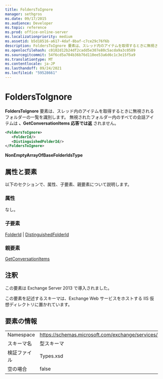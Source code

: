```yaml
---
title: FoldersToIgnore
manager: sethgros
ms.date: 09/17/2015
ms.audience: Developer
ms.topic: reference
ms.prod: office-online-server
ms.localizationpriority: medium
ms.assetid: b5d18516-a617-4daf-8baf-c7ce29c76f6b
description: FoldersToIgnore 要素は、スレッド内のアイテムを取得するときに無視されるフォルダーの一覧を識別します。 無視されたフォルダー内のすべての会話アイテムは、GetConversationItems 応答では返されません。
ms.openlocfilehash: c0102d12b24df2cadd5e307e80c5acda9a3c0589
ms.sourcegitcommit: 54f6cd5a704b36b76d110ee53a6d6c1c3e15f5a9
ms.translationtype: MT
ms.contentlocale: ja-JP
ms.lasthandoff: 09/24/2021
ms.locfileid: "59528661"
---
```

# <a name="folderstoignore"></a>FoldersToIgnore

**FoldersToIgnore** 要素は、スレッド内のアイテムを取得するときに無視されるフォルダーの一覧を識別します。 無視されたフォルダー内のすべての会話アイテムは **、GetConversationItems 応答では返** されません。 
  
```XML
<FoldersToIgnore>
   <FolderId/>
   <DistinguishedFolderId/>
</FoldersToIgnore>
```

 **NonEmptyArrayOfBaseFolderIdsType**
## <a name="attributes-and-elements"></a>属性と要素

以下のセクションで、属性、子要素、親要素について説明します。
  
### <a name="attributes"></a>属性

なし。
  
### <a name="child-elements"></a>子要素

[FolderId](folderid.md)  | [DistinguishedFolderId](distinguishedfolderid.md)
  
### <a name="parent-elements"></a>親要素

[GetConversationItems](getconversationitems.md)
  
## <a name="remarks"></a>注釈

この要素は Exchange Server 2013 で導入されました。
  
この要素を記述するスキーマは、Exchange Web サービスをホストする IIS 仮想ディレクトリに置かれています。
  
## <a name="element-information"></a>要素の情報

|||
|:-----|:-----|
|Namespace  <br/> |https://schemas.microsoft.com/exchange/services/2006/types  <br/> |
|スキーマ名  <br/> |型スキーマ  <br/> |
|検証ファイル  <br/> |Types.xsd  <br/> |
|空の場合  <br/> |false  <br/> |
   

